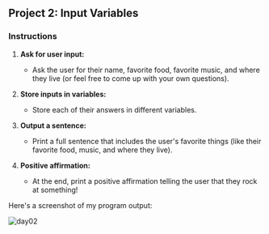 ## Project 2: Input Variables

### Instructions

1. **Ask for user input:**
    - Ask the user for their name, favorite food, favorite music, and where they live (or feel free to come up with your own questions).

2. **Store inputs in variables:**
    - Store each of their answers in different variables.

3. **Output a sentence:**
    - Print a full sentence that includes the user's favorite things (like their favorite food, music, and where they live).

4. **Positive affirmation:**
    - At the end, print a positive affirmation telling the user that they rock at something!

Here's a screenshot of my program output:

![day02](https://github.com/user-attachments/assets/2ef67005-e342-4907-9ba4-b04d3beae073)
